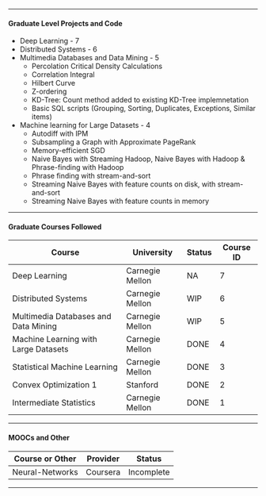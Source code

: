 ***
#### Graduate Level Projects and Code
* Deep Learning - 7
* Distributed Systems - 6
* Multimedia Databases and Data Mining - 5
  * Percolation Critical Density Calculations
  * Correlation Integral
  * Hilbert Curve
  * Z-ordering
  * KD-Tree: Count method added to existing KD-Tree implemnetation
  * Basic SQL scripts (Grouping, Sorting, Duplicates, Exceptions, Similar items)
* Machine learning for Large Datasets - 4
  * Autodiff with IPM
  * Subsampling a Graph with Approximate PageRank
  * Memory-efficient SGD
  * Naive Bayes with Streaming Hadoop, Naive Bayes with Hadoop & Phrase-finding with Hadoop
  * Phrase finding with stream-and-sort
  * Streaming Naive Bayes with feature counts on disk, with stream-and-sort
  * Streaming Naive Bayes with feature counts in memory
***
#### Graduate Courses Followed
 Course | University | Status | Course ID
------------------------- | ---------- | ------ | ----------
Deep Learning | Carnegie Mellon | NA | 7
Distributed Systems | Carnegie Mellon | WIP | 6
Multimedia Databases and Data Mining | Carnegie Mellon | WIP | 5
Machine Learning with Large Datasets | Carnegie Mellon | DONE | 4
Statistical Machine Learning | Carnegie Mellon | DONE | 3
Convex Optimization 1 | Stanford | DONE | 2
Intermediate Statistics | Carnegie Mellon | DONE | 1
***
#### MOOCs and Other
Course or Other | Provider | Status
----- | -------- | ------
Neural-Networks | Coursera | Incomplete
***
